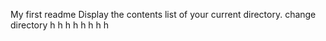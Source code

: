 My first readme
Display the contents list of your current directory.
change directory
h
h
h
h
h
h
h
h
